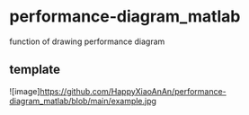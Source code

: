 # performance-diagram_matlab
function of drawing performance diagram
## template
![image]https://github.com/HappyXiaoAnAn/performance-diagram_matlab/blob/main/example.jpg
